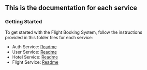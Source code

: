 ## This is the documentation for each service

### Getting Started

To get started with the Flight Booking System, follow the instructions provided in this folder files for each service:

- Auth Service: [Readme](https://github.com/profsam97/Travel-Microservice/tree/main/Documentations/auth-service.md)
- User Service: [Readme](https://github.com/profsam97/Travel-Microservice/tree/main/Documentations/user-service.md)
- Hotel Service: [Readme](https://github.com/profsam97/Travel-Microservice/tree/main/Documentations/hotel-service.md)
- Flight Service: [Readme](https://github.com/profsam97/Travel-Microservice/tree/main/Documentations/flight-service.md)
